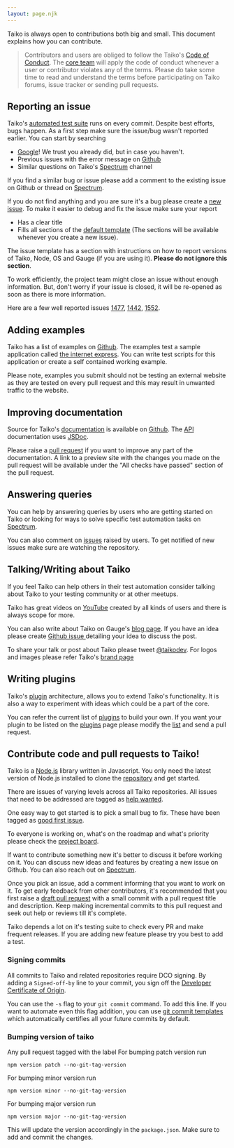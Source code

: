 ```yaml
---
layout: page.njk
---
```


Taiko is always open to contributions both big and small. This document explains 
how you can contribute.

> Contributors and users are obliged to follow the Taiko's [Code of Conduct](https://github.com/getgauge/taiko/blob/master/CODE_OF_CONDUCT.md). The [core team](https://github.com/orgs/getgauge/teams/core) will apply the code of conduct whenever a user
or contributor violates any of the terms. Please do take some time to read and understand the terms before participating on 
Taiko forums, issue tracker or sending pull requests. 

## Reporting an issue

Taiko's [automated test suite](https://github.com/getgauge/taiko/tree/master/test) runs on every commit. Despite best efforts, bugs happen. As a first step make sure the issue/bug wasn't reported earlier. You can start by searching

* [Google](google)! We trust you already did, but in case you haven't.
* Previous issues with the error message on [Github](https://github.com/getgauge/taiko/issues)
* Similar questions on Taiko's [Spectrum](https://spectrum.chat/gauge?tab=posts) channel

If you find a similar bug or issue please add a comment to the existing issue on Github or
thread on [Spectrum](https://spectrum.chat/gauge?tab=posts).

If you do not find anything and you are sure it's a bug please create a [new issue](https://github.com/getgauge/taiko/issues). To make it easier to debug and fix the issue make sure your report

* Has a clear title
* Fills all sections of the [default template](https://github.com/getgauge/taiko/blob/master/.github/issue_template.md) (The sections will be available whenever you create a new issue). 

The issue template has a section with instructions on how to report versions of
Taiko, Node, OS and Gauge (if you are using it). **Please do not ignore this section**. 

To work efficiently, the project team might close an issue without enough information. But, don't
worry if your issue is closed, it will be re-opened as soon as there is more information. 

Here are a few well reported issues [1477](https://github.com/getgauge/taiko/issues/1477), [1442](https://github.com/getgauge/taiko/issues/1442), [1552](https://github.com/getgauge/taiko/issues/1552).

## Adding examples

Taiko has a list of examples on [Github](https://github.com/getgauge/taiko/tree/master/examples). 
The examples test a sample application called [the internet express](https://github.com/getgauge-contrib/the-internet-express). You can write test scripts for this application or create a self contained working example. 

Please note, examples you submit should not be testing an external website as they are tested on 
every pull request and this may result in unwanted traffic to the website.

## Improving documentation

Source for Taiko's [documentation](https://docs.taiko.dev) is available on [Github](https://github.com/getgauge/taiko/tree/master/docs). The [API](https://github.com/getgauge/taiko/blob/f98acd6f70ae5c3ad76097455e3f78a9ec461d55/lib/taiko.js#L255) documentation uses [JSDoc](https://github.com/documentationjs/documentation/blob/master/docs/GETTING_STARTED.md#the-essentials). 

Please raise a [pull request](https://docs.github.com/en/free-pro-team@latest/github/collaborating-with-issues-and-pull-requests/about-pull-requests) if you want to improve any part of the documentation. A link to a preview site with the changes 
you made on the pull request will be available under the "All checks have passed" section of the pull request.

## Answering queries

You can help by answering queries by users who are getting started on Taiko or looking for ways to solve specific 
test automation tasks on [Spectrum](https://spectrum.chat/gauge?tab=posts).

You can also comment on [issues](https://github.com/getgauge/taiko/issues) raised by users. 
To get notified of new issues make sure are watching the repository.

## Talking/Writing about Taiko

If you feel Taiko can help others in their test automation consider talking about Taiko to your testing community or at other meetups. 

Taiko has great videos on [YouTube](https://www.youtube.com/results?search_query=taiko+testing) created by all kinds of users and there is always scope for more. 

You can also write about Taiko on Gauge's [blog page](https://github.com/getgauge/gauge.org/tree/master/source/posts). If you have an idea please create [Github issue ](https://github.com/getgauge/gauge.org/issues) detailing your idea to discuss the post.

To share your talk or post about Taiko please tweet [@taikodev](https://twitter.com/taikodev). For logos and images please refer Taiko's [brand page](https://brand.taiko.dev)

## Writing plugins

Taiko's [plugin](https://github.com/getgauge/taiko/wiki/Taiko-Plugin) architecture, allows you to 
extend Taiko's functionality. It is also a way to experiment with ideas which could be a part of the
core. 

You can refer the current list of [plugins](https://docs.taiko.dev/plugins/) to build your own. If you
want your plugin to be listed on the [plugins](https://docs.taiko.dev/plugins/) page please modify the
[list](https://github.com/getgauge/taiko/blob/master/docs/plugins.md) and send a pull request. 

## Contribute code and pull requests to Taiko! 

Taiko is a [Node.js](https://nodejs.org/en/) library written in Javascript. You only need 
the latest version of Node.js installed to clone the [repository](https://github.com/getgauge/taiko)
and get started.

There are issues of varying levels across all Taiko repositories. All issues that 
need to be addressed are tagged as [help wanted](https://github.com/getgauge/taiko/labels/help%20wanted). 

One easy way to get started is to pick a small bug to fix. 
These have been tagged as [good first issue](https://github.com/getgauge/taiko/labels/good%20first%20issue).

To everyone is working on, what's on the roadmap and what's priority please check the
[project board](https://github.com/orgs/getgauge/projects/6?card_filter_query=repo%3Agetgauge%2Ftaiko).

If want to contribute something new it's better to discuss it before working on it. You 
can discuss new ideas and features by creating a new issue on Github. You can also reach 
out on [Spectrum](https://spectrum.chat/taiko).

Once you pick an issue, add a comment informing that you want to work on it. To get 
early feedback from other contributors, it's recommended that you first raise a [draft pull 
request](https://docs.github.com/en/free-pro-team@latest/github/collaborating-with-issues-and-pull-requests/about-pull-requests#draft-pull-requests) with a small commit with a pull request title and description. Keep making
incremental commits to this pull request and seek out help or reviews till it's complete.

Taiko depends a lot on it's testing suite to check every PR and make frequent releases. If you are adding new feature please try you best to add a test.

### Signing commits

All commits to Taiko and related repositories require DCO signing. By adding a `Signed-off-by` 
line to your commit, you sign off the [Developer Certificate of Origin](https://developercertificate.org/). 

You can use the `-s` flag to your `git commit` command. To add this line. If you want to automate even this flag addition, you can use [git commit templates](https://git-scm.com/docs/git-commit#Documentation/git-commit.txt---templateltfilegt) which 
automatically certifies all your future commits by default.

### Bumping version of taiko

Any pull request tagged with the label 
For bumping patch version run

    npm version patch --no-git-tag-version

For bumping minor version run

    npm version minor --no-git-tag-version

For bumping major version run

    npm version major --no-git-tag-version

This will update the version accordingly in the `package.json`. 
Make sure to add and commit the changes.